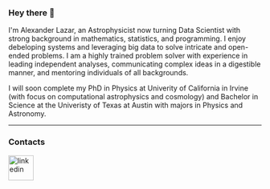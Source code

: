 ### Hey there 👋

I'm Alexander Lazar, an Astrophysicist now turning Data Scientist with strong background in mathematics, statistics, and programming. I enjoy debeloping systems and leveraging big data to solve intricate and open-ended problems. I am a highly trained problem solver with experience in leading independent analyses, communicating complex ideas in a digestible manner, and mentoring individuals of all backgrounds.

I will soon complete my PhD in Physics at Univerity of California in Irvine (with focus on computational astrophysics and cosmology) and Bachelor in Science at the Univeristy of Texas at Austin with majors in Physics and Astronomy. 

---

### Contacts

<a href="https://www.linkedin.com/in/alexander-lazar-1673b7161/">
         <img alt="linkedin" src="https://camo.githubusercontent.com/2ea9b46f4723dfb639186c73ff7f26fc62ff4f34e19d8a3f2567aaa0c59419e6/68747470733a2f2f63646e322e69636f6e66696e6465722e636f6d2f646174612f69636f6e732f736f6369616c2d6d656469612d69636f6e732d32332f3830302f6c696e6b6564696e2d3531322e706e67"
         width="50">


<!--
**alexandres-lazar/alexandres-lazar** is a ✨ _special_ ✨ repository because its `README.md` (this file) appears on your GitHub profile.

Here are some ideas to get you started:

- 🔭 I’m currently working on ...
- 🌱 I’m currently learning ...
- 👯 I’m looking to collaborate on ...
- 🤔 I’m looking for help with ...
- 💬 Ask me about ...
- 📫 How to reach me: ...
- 😄 Pronouns: ...
- ⚡ Fun fact: ...
-->
